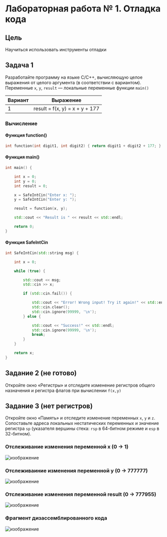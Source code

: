 # Лабораторная работа № 1. Отладка кода

## Цель

Научиться использовать инструменты отладки

## Задача 1

Разработайте программу на языке C/C++, вычисляющую целое выражения от целого аргумента 
(в соответствии с вариантом). Переменные ```x```, ```y```, ```result``` — локальные переменные функции ```main()```

| Вариант | Выражение                      |
| ------- | ------------------------------ |
| 1       | result = f(x, y) = x + y + 177 |

### Вычисление

#### Функция function()
```C++
int function(int digit1, int digit2) { return digit1 + digit2 + 177; }
```
#### Функция main()
```C++
int main() {

    int x = 0;
    int y = 0;
    int result = 0;

    x = SafeIntCin("Enter x: ");
    y = SafeIntCin("Enter y: ");

    result = function(x, y);

    std::cout << "Result is " << result << std::endl;

    return 0;
}
```

#### Функция SafeIntCin
```C++
int SafeIntCin(std::string msg) {

    int x = 0;

    while (true) {

        std::cout << msg;
        std::cin >> x;

        if (std::cin.fail()) {

            std::cout << "Error! Wrong input! Try it again!" << std::endl;
            std::cin.clear();
            std::cin.ignore(99999, '\n');
        } else {

            std::cout << "Success!" << std::endl;
            std::cin.ignore(99999, '\n');
            break;
        }
    }

    return x;
}
```

## Задание 2 (не готово)
Откройте окно «Регистры» и отследите изменение регистров общего назначения и регистра флагов при вычислении ```f(x,y)```

## Задание 3 (нет регистров)
Откройте окно «Память» и отследите изменение переменных ```x```, ```y``` и ```z```. Сопоставьте адреса локальных нестатических переменных и значение
регистра ```sp``` (указателя вершины стека: ```rsp``` в 64-битном режиме и ```esp``` в 32-битном).

### Отслеживание изменения переменной x (0 -> 1)
![изображение](https://user-images.githubusercontent.com/78896451/134170415-b8640885-36e0-4e29-9f71-56857a48515e.png)

### Отслеживаиние изменения переменной y (0 -> 777777)
![изображение](https://user-images.githubusercontent.com/78896451/134170806-d0277638-4a7f-4ac4-9aa5-d33ab05cc8a4.png)

### Отслеживание изменения переменной result (0 -> 777955)
![изображение](https://user-images.githubusercontent.com/78896451/134171236-43c68224-dce0-44fd-94f2-b05aa617311a.png)

### Фрагмент дизассемблированного кода
![изображение](https://user-images.githubusercontent.com/78896451/134171427-6745f24f-7f61-42e6-ba52-5c6efba988bb.png)
